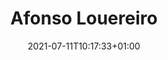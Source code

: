 ---
title: "Afonso Louereiro"
date: 2021-07-11T10:17:33+01:00
weight: 
summary: "Scientist"
role: "science"
profile_image: "/people_photos/afonso_loureiro.jpeg"
website: ""
---